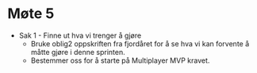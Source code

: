 # Møte 5

* Sak 1 - Finne ut hva vi trenger å gjøre
    * Bruke oblig2 oppskriften fra fjordåret for å se hva vi kan forvente å måtte gjøre i denne sprinten.
    * Bestemmer oss for å starte på Multiplayer MVP kravet.
    
